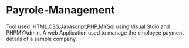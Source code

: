 # Payrole-Management
Tool used :HTML,CSS,Javascript,PHP,MYSql using Visual Stdio and
PHPMYAdmin. A web Application used to manage the employee payment details of a
sample company.
